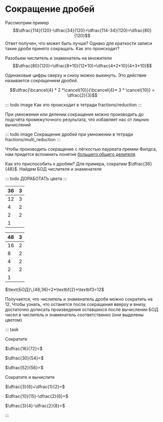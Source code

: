 # Сокращение дробей

Рассмотрим пример
$$\dfrac{114}{120}-\dfrac{34}{120}=\dfrac{114-34}{120}=\dfrac{80}{120}$$
Ответ получен, что может быть лучше? Однако для краткости записи такие дроби принято сокращать. Как это происходит?

Разобьем числитель и знаменатель на множители
$$\dfrac{80}{120}=\dfrac{8*10}{12*10}=\dfrac{4*2*10}{4*3*10}$$

Одинаковые цифры сверху и снизу можно выкинуть. Это действие называется _сокращением дробей_.

$$\dfrac{\bcancel{4} * 2 *\cancel{10}}{\bcancel{4}* 3 * \cancel{10}} = \dfrac{2}{3}$$

::: todo image
Как это происходит в тетради
fractions/reduction
:::

При умножении или делении сокращение можно производить до подсчёта промежуточного результата, что избавляет нас от лишних вычислений

::: todo image
Сокращение дробей при умножении в тетради
fractions/multi_reduction
:::

Чтобы производить сокращение с лёгкостью лауреата премии Филдса, нам придется вспомнить понятие [большего общего делителя]().

Как это приспособить к дробям? Для примера, сократим $\dfrac{36}{48}$. Найдем БОД числителя и знаменателя

::: todo
ДОРАБОТАТЬ цвета
:::

| 36  | 3   |
| --- | --- |
| 12  | 3   |
| 4   | 2   |
| 2   | 2   |
| 1   |

| 48  | 3   |
| --- | --- |
| 16  | 2   |
| 8   | 2   |
| 4   | 2   |
| 2   | 2   |
| 1   |

$\text{БОД}\,(48;36)=2*\textbf{2}*\textbf3=12$

Получается, что числитель и знаменатель дроби можно сократить на $12$. Чтобы узнать, что останется после сокращения вверху и внизу, достаточно дописать произведения оставшихся после вычислении БОД чисел в числитель и знаменатель соответственно (они выделены цветом)

::: task

Сократите

$\dfrac{16}{72}=$

$\dfrac{30}{54}=$

$\dfrac{52}{56}=$

Сократите и вычислите

$\dfrac{3}{6}+\dfrac{1}{2}=$

$\dfrac{10}{15}-\dfrac{2}{6}=$

$\dfrac{3}{4}-\dfrac{2}{8}=$

:::
